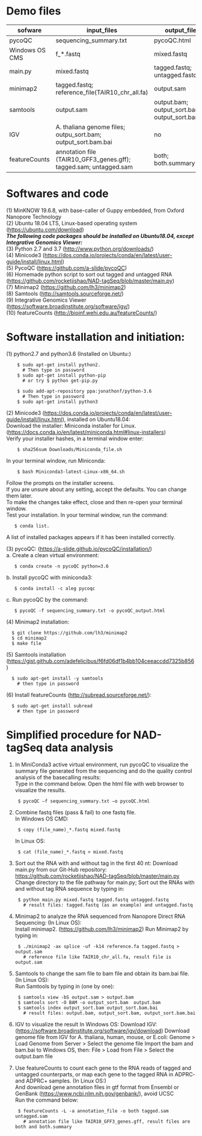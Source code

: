 # Demo files			
       
|sofware|input_files|output_files|  
|---|---|---|  
| pycoQC | sequencing_summary.txt | pycoQC.html |     
| Windows OS CMS | f_\*.fastq | mixed.fastq|  
| main.py | mixed.fastq | tagged.fastq; untagged.fastq |  
| minimap2 | tagged.fastq; reference_file(TAIR10_chr_all.fa) | output.sam |  
| samtools | output.sam | output.bam; output_sort.bam; output_sort.bam.bai |  
| IGV | A. thaliana genome files; outpu_sort.bam; output_sort.bam.bai | no |  
| featureCounts | annotation file (TAIR10_GFF3_genes.gff); tagged.sam; untagged.sam | both; both.summary | 


# Softwares and code
 (1) MinKNOW 19.6.8, with base-caller of Guppy embedded, from Oxford Nanopore Technology  
 (2) Ubuntu 18.04 LTS, Linux-based operating system (https://ubuntu.com/download)  
***The following code packages should be installed on Ubuntu18.04, except Integrative Genomics Viewer:***  
(3) Python 2.7 and 3.7 (http://www.python.org/downloads/)  
(4) Minicode3 (https://dos.conda.io/projects/conda/en/latest/user-guide/install/linux.html)             
(5) PycoQC (https://github.com/a-slide/pycoQC)  
(6) Homemade python script to sort out tagged and untagged RNA  (https://github.com/rocketjishao/NAD-tagSeq/blob/master/main.py)  
(7) Minimap2 (https://github.com/lh3/minimap2)  
(8) Samtools (http://samtools.sourceforge.net/)  
(9) Integrative Genomics Viewer (https://software.broadinstitute.org/software/igv/)  
(10) featureCounts (http://bioinf.wehi.edu.au/featureCounts/)  

# Software installation and initiation:
(1) python2.7 and python3.6 (Installed on Ubuntu:)
    
        $ sudo apt-get install python2.
          # Then type in password
        $ sudo apt-get install python-pip 
          # or try $ python get-pip.py

        $ sudo add-apt-repository ppa:jonathonf/python-3.6
          # Then type in password
        $ sudo apt-get install python3

(2) Minicode3 (https://dos.conda.io/projects/conda/en/latest/user-guide/install/linux.html), installed on Ubuntu18.04:  
    Download the installer: Miniconda installer for Linux.(https://docs.conda.io/en/latest/miniconda.html#linux-installers)  
    Verify your installer hashes, in a terminal window enter:  
        
        $ sha256sum Downloads/Miniconda_file.sh
   In your terminal window, run Miniconda:  
        
        $ bash Miniconda3-latest-Linux-x86_64.sh
   Follow the prompts on the installer screens.  
   If you are unsure about any setting, accept the defaults. You can change them later.  
   To make the changes take effect, close and then re-open your terminal window.  
   Test your installation. In your terminal window, run the command:
   
       $ conda list. 
   A list of installed packages appears if it has been installed correctly.  

(3) pycoQC: (https://a-slide.github.io/pycoQC/installation/)  
a. Create a clean virtual environment:  

       $ conda create -n pycoQC python=3.6

b. Install pycoQC with miniconda3:  

       $ conda install -c aleg pycoqc

c. Run pycoQC by the command:  

       $ pycoQC -f sequencing_summary.txt -o pycoQC_output.html

(4) Minimap2 installation:    
    
      $ git clone https://github.com/lh3/minimap2
      $ cd minimap2 
      $ make file
(5) Samtools installation (https://gist.github.com/adefelicibus/f6fd06df1b4bb104ceeaccdd7325b856)
      
      $ sudo apt-get install -y samtools
        # then type in password
(6) Install featureCounts (http://subread.sourceforge.net/):  
    
      $ sudo apt-get install subread 
        # then type in password 

# Simplified procedure for NAD-tagSeq data analysis

1. In MiniConda3 active virtual environment, run pycoQC to visualize the summary file generated from the sequencing and do the quality control analysis of the basecalling results:  
Type in the command below. Open the html file with web browser to visualize the results.   
    
        $ pycoQC –f sequencing_summary.txt –o pycoQC.html

2. Combine fastq files (pass & fail) to one fastq file.  
    In Windows OS CMD:  
    
        $ copy (file_name)_*.fastq mixed.fastq
    In Linux OS: 
    
        $ cat (file_name)_*.fastq > mixed.fastq

3. Sort out the RNA with and without tag in the first 40 nt:
   Download main.py from our Git-Hub repository: https://github.com/rocketjishao/NAD-tagSeq/blob/master/main.py  
   Change directory to the file pathway for main.py; 
   Sort out the RNAs with and without tag RNA sequence by typing in:
        
        $ python main.py mixed.fastq tagged.fastq untagged.fastq
          # result files: tagged.fastq (as an example) and untagged.fastq
        
4. Minimap2 to analyze the RNA sequenced from Nanopore Direct RNA Sequencing: (In Linux OS):  
    Install minimap2. (https://github.com/lh3/minimap2)
    Run Minimap2 by typing in:
        
        $ ./minimap2 -ax splice -uf -k14 reference.fa tagged.fastq > output.sam
          # reference file like TAIR10_chr_all.fa, result file is output.sam

5. Samtools to change the sam file to bam file and obtain its bam.bai file. (In Linux OS):  
    Run Samtools by typing in (one by one):
    
        $ samtools view -bS output.sam > output.bam 
        $ samtools sort -O BAM -o output_sort.bam  output.bam
        $ samtools index output_sort.bam output_sort.bam.bai
          # result files: output.bam, output_sort.bam, output_sort.bam.bai

6. IGV to visualize the result
In Windows OS:
    Download IGV: (https://software.broadinstitute.org/software/igv/download)
    Download genome file from IGV for A. thaliana, human, mouse, or E.coli: Genome > Load Genome from Server > Select the genome file
    Import the bam and bam.bai to Windows OS, then: File > Load from File > Select the output.bam file
  
7. Use featureCounts to count each gene to the RNA reads of tagged and untagged counterparts, or map each gene to the tagged RNA in ADPRC- and ADPRC+ samples. (In Linux OS:)  
   And download gene annotation files in gtf format from Ensembl or GenBank (https://www.ncbi.nlm.nih.gov/genbank/), avoid UCSC  
   Run the command below:  
        
        $ featureCounts -L -a annotation_file -o both tagged.sam untagged.sam
          # annotation file like TAIR10_GFF3_genes.gff, result files are both and both.summary
